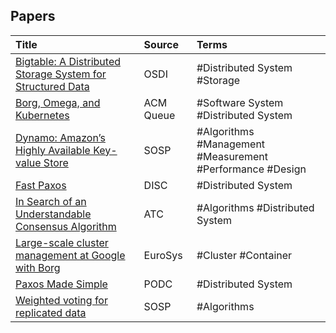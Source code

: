 ## Papers

| Title | Source | Terms |
|:--------|:--------|:--------|
|[Bigtable: A Distributed Storage System for Structured Data](https://static.googleusercontent.com/media/research.google.com/en//archive/bigtable-osdi06.pdf)|OSDI|#Distributed System #Storage |
|[Borg, Omega, and Kubernetes](https://static.googleusercontent.com/media/research.google.com/en//pubs/archive/44843.pdf)|ACM Queue|#Software System #Distributed System |
|[Dynamo: Amazon’s Highly Available Key-value Store](https://www.allthingsdistributed.com/files/amazon-dynamo-sosp2007.pdf)|SOSP|#Algorithms #Management #Measurement #Performance #Design |
|[Fast Paxos](https://www.microsoft.com/en-us/research/wp-content/uploads/2016/02/tr-2005-112.pdf)|DISC|#Distributed System |
|[In Search of an Understandable Consensus Algorithm](https://web.stanford.edu/~ouster/cgi-bin/papers/raft-atc14)|ATC|#Algorithms #Distributed System |
|[Large-scale cluster management at Google with Borg](https://pdos.csail.mit.edu/6.824/papers/borg.pdf)|EuroSys|#Cluster #Container |
|[Paxos Made Simple](https://lamport.azurewebsites.net/pubs/paxos-simple.pdf)|PODC|#Distributed System |
|[Weighted voting for replicated data](http://120.52.51.19/pages.cs.wisc.edu/~remzi/Classes/739/Fall2015/Papers/gifford79.pdf)|SOSP|#Algorithms |

